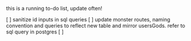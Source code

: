 this is a running to-do list, update often!

[ ] sanitize id inputs in sql queries
[ ] update monster routes, naming convention and queries to reflect new table and mirror usersGods.
    refer to sql query in postgres
[ ] 